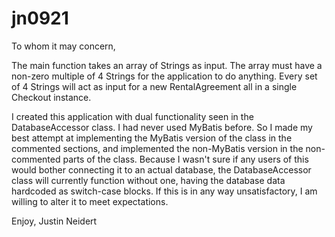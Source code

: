 # jn0921

To whom it may concern,

The main function takes an array of Strings as input. The array must have a non-zero multiple of 4 Strings for the application to do anything. Every set of 4 Strings will act as input for a new RentalAgreement all in a single Checkout instance.

I created this application with dual functionality seen in the DatabaseAccessor class. I had never used MyBatis before. So I made my best attempt at implementing the MyBatis version of the class in the commented sections, and implemented the non-MyBatis version in the non-commented parts of the class. Because I wasn't sure if any users of this would bother connecting it to an actual database, the DatabaseAccessor class will currently function without one, having the database data hardcoded as switch-case blocks. If this is in any way unsatisfactory, I am willing to alter it to meet expectations.

Enjoy, Justin Neidert
